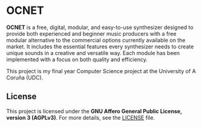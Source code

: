 # OCNET

**OCNET** is a free, digital, modular, and easy-to-use synthesizer designed to provide both experienced and beginner music producers with a free modular alternative to the commercial options currently available on the market. It includes the essential features every synthesizer needs to create unique sounds in a creative and versatile way. Each module has been implemented with a focus on both quality and efficiency.

This project is my final year Computer Science project at the University of A Coruña (UDC).

## License

This project is licensed under the **GNU Affero General Public License, version 3 (AGPLv3)**. For more details, see the [LICENSE](./LICENSE.md) file.
